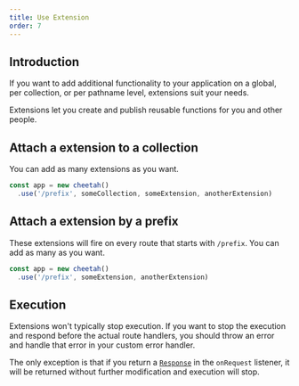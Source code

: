 ```yaml
---
title: Use Extension
order: 7
---
```


## Introduction

If you want to add additional functionality to your application on a global, per collection, or per pathname level, extensions suit your needs.

Extensions let you create and publish reusable functions for you and other people.

## Attach a extension to a collection

You can add as many extensions as you want.

```ts
const app = new cheetah()
  .use('/prefix', someCollection, someExtension, anotherExtension)
```

## Attach a extension by a prefix

These extensions will fire on every route that starts with `/prefix`. You can add as many as you want.

```ts
const app = new cheetah()
  .use('/prefix', someExtension, anotherExtension)
```

## Execution

Extensions won't typically stop execution. If you want to stop the execution and respond before the actual route handlers, you should throw an error and handle that error in your custom error handler.

The only exception is that if you return a [`Response`](https://developer.mozilla.org/en-US/docs/Web/API/Response) in the `onRequest` listener, it will be returned without further modification and execution will stop.
